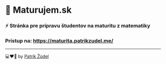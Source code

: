 # 📖 Maturujem.sk
### ⚡ Stránka pre prípravu študentov na maturitu z matematiky
### Prístup na: https://maturita.patrikzudel.me/
---

💻❤🍲 by [Patrik Žúdel](https://twitter.com/PatrikZero)
